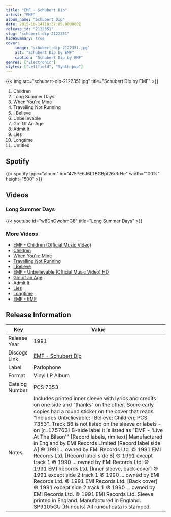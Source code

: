 ```yaml
---
title: "EMF - Schubert Dip"
artist: "EMF"
album_name: "Schubert Dip"
date: 2015-10-14T18:37:05.000000Z
release_id: "2122351"
slug: "schubert-dip-2122351"
hideSummary: true
cover:
    image: "schubert-dip-2122351.jpg"
    alt: "Schubert Dip by EMF"
    caption: "Schubert Dip by EMF"
genres: ["Electronic"]
styles: ["Leftfield", "Synth-pop"]
---
```


{{< img src="schubert-dip-2122351.jpg" title="Schubert Dip by EMF" >}}

<!-- section break -->

1. Children
2. Long Summer Days
3. When You're Mine
4. Travelling Not Running
5. I Believe
6. Unbelievable
7. Girl Of An Age
8. Admit It
9. Lies
10. Longtime
11. Untitled

<!-- section break -->


## Spotify
{{< spotify type="album" id="475PE6J6LTBGBpt26rRrHe" width="100%" height="500" >}}



## Videos
### Long Summer Days
{{< youtube id="w8DnOwohmG8" title="Long Summer Days" >}}<br>

### More Videos

- [EMF - Children (Official Music Video)](https://www.youtube.com/watch?v=fN7XEB31uow)
- [Children](https://www.youtube.com/watch?v=FHoLIZtzxbY)
- [When You're Mine](https://www.youtube.com/watch?v=XjjUqJc3wBQ)
- [Travelling Not Running](https://www.youtube.com/watch?v=ofZBwZkuSy4)
- [I Believe](https://www.youtube.com/watch?v=-iAmTM2fTEU)
- [EMF - Unbelievable (Official Music Video) HD](https://www.youtube.com/watch?v=sfCLt0kTd5E)
- [Girl of an Age](https://www.youtube.com/watch?v=gTOZ-YRo2IE)
- [Admit It](https://www.youtube.com/watch?v=MqlAJjBDntA)
- [Lies](https://www.youtube.com/watch?v=V73bNerGrSY)
- [Longtime](https://www.youtube.com/watch?v=elrHGYu0CWo)
- [EMF - EMF](https://www.youtube.com/watch?v=bpmAQeGzmXo)


## Release Information
|  Key           | Value                                                |
| ---------------| ---------------------------------------------------- |
| Release Year   | 1991                                   |
| Discogs Link   | [EMF - Schubert Dip](https://www.discogs.com/release/2122351-EMF-Schubert-Dip) |
| Label          | Parlophone |
| Format         | Vinyl LP Album |
| Catalog Number | PCS 7353 |
| Notes | Includes printed inner sleeve with lyrics and credits on one side and "thanks" on the other.  Some early copies had a round sticker on the cover that reads: "Includes Unbelievable; I Believe; Children; PCS 7353".  Track B6 is not listed on the sleeve or labels - on [r=175763] B-side label it is listed as "EMF - 'Live At The Bilson'"  [Record labels, rim text] Manufactured in England by EMI Records Limited  [Record label side A] ℗ 1991... owned by EMI Records Ltd. © 1991 EMI Records Ltd.  [Record label side B] ℗ 1991 except track 1 ℗ 1990 ... owned by EMI Records Ltd. © 1991 EMI Records Ltd.  [Inner sleeve, back cover] ℗ 1991 except side 2 track 1 ℗ 1990 ... owned by EMI Records Ltd. © 1991 EMI Records Ltd.  [Back cover] ℗ 1991 except side 2 track 1 ℗ 1990 ... owned by EMI Records Ltd. © 1991 EMI Records Ltd. Sleeve printed in England. Manufactured in England. SP9105GU  [Runouts] All runout data is stamped. |
